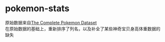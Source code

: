 # pokemon-stats

原始数据来自[The Complete Pokemon Dataset](https://www.kaggle.com/rounakbanik/pokemon/downloads/pokemon.zip/1)  
在原始数据的基础上，重新排序了列名，以及补全了某些神奇宝贝身高体重数据的缺失
